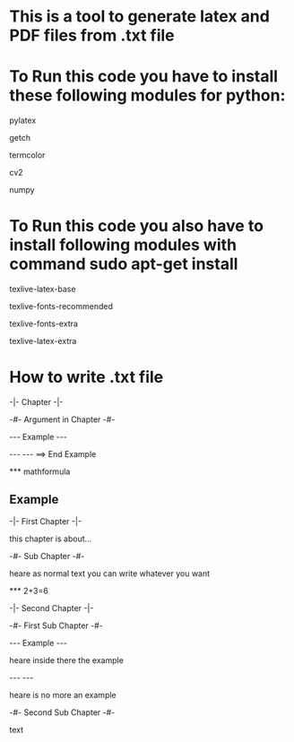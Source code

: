 
# This is a tool to generate latex and PDF files from .txt file

# To Run this code you have to install these following modules for python:


pylatex

getch

termcolor

cv2

numpy


# To Run this code you also have to install following modules with command sudo apt-get install <module>


texlive-latex-base

texlive-fonts-recommended

texlive-fonts-extra

texlive-latex-extra


# How to write .txt file


-|- Chapter -|-

-#- Argument in Chapter -#-

--- Example ---

--- --- ==> End Example

\*\*\* mathformula

## Example

-|- First Chapter -|-

this chapter is about...

-#- Sub Chapter -#-

heare as normal text you can write whatever you want

\*\*\* 2+3=6

-|- Second Chapter -|-

-#- First Sub Chapter -#-

--- Example ---

heare inside there the example

\-\-\- \-\-\-

heare is no more an example

-#- Second Sub Chapter -#-

text

